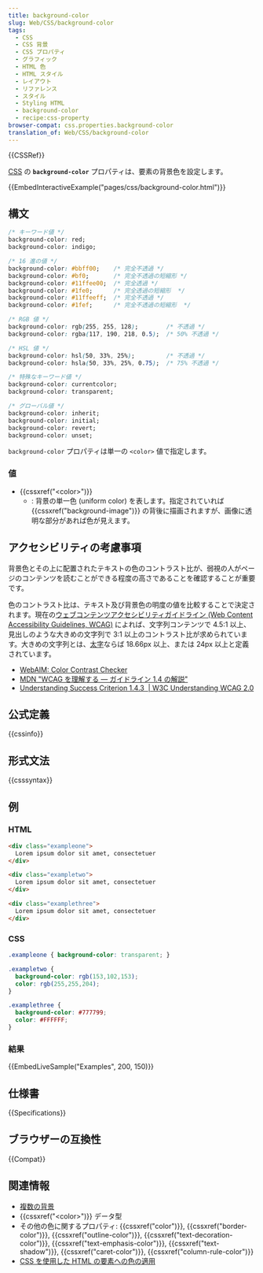 ```yaml
---
title: background-color
slug: Web/CSS/background-color
tags:
  - CSS
  - CSS 背景
  - CSS プロパティ
  - グラフィック
  - HTML 色
  - HTML スタイル
  - レイアウト
  - リファレンス
  - スタイル
  - Styling HTML
  - background-color
  - recipe:css-property
browser-compat: css.properties.background-color
translation_of: Web/CSS/background-color
---
```

{{CSSRef}}

[CSS](/ja/docs/Web/CSS) の **`background-color`** プロパティは、要素の背景色を設定します。

{{EmbedInteractiveExample("pages/css/background-color.html")}}

## 構文

```css
/* キーワード値 */
background-color: red;
background-color: indigo;

/* 16 進の値 */
background-color: #bbff00;    /* 完全不透過 */
background-color: #bf0;       /* 完全不透過の短縮形 */
background-color: #11ffee00;  /* 完全透過 */
background-color: #1fe0;      /* 完全透過の短縮形  */
background-color: #11ffeeff;  /* 完全不透過 */
background-color: #1fef;      /* 完全不透過の短縮形  */

/* RGB 値 */
background-color: rgb(255, 255, 128);        /* 不透過 */
background-color: rgba(117, 190, 218, 0.5);  /* 50% 不透過 */

/* HSL 値 */
background-color: hsl(50, 33%, 25%);         /* 不透過 */
background-color: hsla(50, 33%, 25%, 0.75);  /* 75% 不透過 */

/* 特殊なキーワード値 */
background-color: currentcolor;
background-color: transparent;

/* グローバル値 */
background-color: inherit;
background-color: initial;
background-color: revert;
background-color: unset;
```

`background-color` プロパティは単一の `<color>` 値で指定します。

### 値

- {{cssxref("&lt;color&gt;")}}
  - : 背景の単一色 (uniform color) を表します。指定されていれば {{cssxref("background-image")}} の背後に描画されますが、画像に透明な部分があれば色が見えます。

## アクセシビリティの考慮事項

背景色とその上に配置されたテキストの色のコントラスト比が、弱視の人がページのコンテンツを読むことができる程度の高さであることを確認することが重要です。

色のコントラスト比は、テキスト及び背景色の明度の値を比較することで決定されます。現在の[ウェブコンテンツアクセシビリティガイドライン (Web Content Accessibility Guidelines, WCAG)](https://www.w3.org/WAI/intro/wcag) によれば、文字列コンテンツで 4.5:1 以上、見出しのような大きめの文字列で 3:1 以上のコントラスト比が求められています。大きめの文字列とは、[太字](/ja/docs/Web/CSS/font-weight)ならば 18.66px 以上、または 24px 以上と定義されています。

- [WebAIM: Color Contrast Checker](https://webaim.org/resources/contrastchecker/)
- [MDN "WCAG を理解する ― ガイドライン 1.4 の解説"](/ja/docs/Web/Accessibility/Understanding_WCAG/Perceivable#guideline_1.4_make_it_easier_for_users_to_see_and_hear_content_including_separating_foreground_from_background)
- [Understanding Success Criterion 1.4.3  | W3C Understanding WCAG 2.0](https://www.w3.org/TR/UNDERSTANDING-WCAG20/visual-audio-contrast-contrast.html)

## 公式定義

{{cssinfo}}

## 形式文法

{{csssyntax}}

<h2 id="Examples">例</h2>

### HTML

```html
<div class="exampleone">
  Lorem ipsum dolor sit amet, consectetuer
</div>

<div class="exampletwo">
  Lorem ipsum dolor sit amet, consectetuer
</div>

<div class="examplethree">
  Lorem ipsum dolor sit amet, consectetuer
</div>
```

### CSS

```css
.exampleone { background-color: transparent; }

.exampletwo {
  background-color: rgb(153,102,153);
  color: rgb(255,255,204);
}

.examplethree {
  background-color: #777799;
  color: #FFFFFF;
}
```

### 結果

{{EmbedLiveSample("Examples", 200, 150)}}

## 仕様書

{{Specifications}}

## ブラウザーの互換性

{{Compat}}

## 関連情報

- [複数の背景](/ja/docs/Web/CSS/CSS_Backgrounds_and_Borders/Using_multiple_backgrounds)
- {{cssxref("&lt;color&gt;")}} データ型
- その他の色に関するプロパティ: {{cssxref("color")}}, {{cssxref("border-color")}}, {{cssxref("outline-color")}}, {{cssxref("text-decoration-color")}}, {{cssxref("text-emphasis-color")}}, {{cssxref("text-shadow")}}, {{cssxref("caret-color")}}, {{cssxref("column-rule-color")}}
- [CSS を使用した HTML の要素への色の適用](/ja/docs/Web/HTML/Applying_color)
